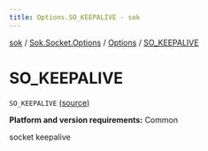 ```yaml
---
title: Options.SO_KEEPALIVE - sok
---
```


[sok](../../index.html) / [Sok.Socket.Options](../index.html) / [Options](index.html) / [SO_KEEPALIVE](./-s-o_-k-e-e-p-a-l-i-v-e.html)

# SO_KEEPALIVE

`SO_KEEPALIVE` [(source)](https://github.com/SeekDaSky/Sok/tree/master/common/sok-common/src/Sok/Socket/Options/Options.kt#L20)

**Platform and version requirements:** Common

socket keepalive

